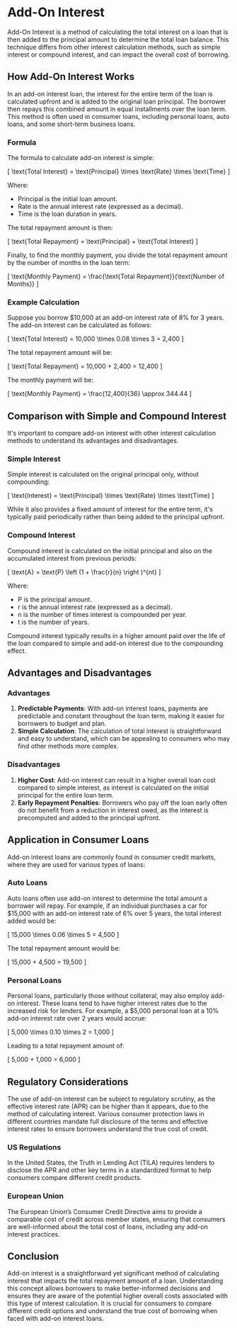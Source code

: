 # Add-On Interest

Add-On Interest is a method of calculating the total interest on a loan that is then added to the principal amount to determine the total loan balance. This technique differs from other interest calculation methods, such as simple interest or compound interest, and can impact the overall cost of borrowing.

## How Add-On Interest Works

In an add-on interest loan, the interest for the entire term of the loan is calculated upfront and is added to the original loan principal. The borrower then repays this combined amount in equal installments over the loan term. This method is often used in consumer loans, including personal loans, auto loans, and some short-term business loans.

### Formula

The formula to calculate add-on interest is simple:

\[ \text{Total Interest} = \text{Principal} \times \text{Rate} \times \text{Time} \]

Where:
- Principal is the initial loan amount.
- Rate is the annual interest rate (expressed as a decimal).
- Time is the loan duration in years.

The total repayment amount is then:

\[ \text{Total Repayment} = \text{Principal} + \text{Total Interest} \]

Finally, to find the monthly payment, you divide the total repayment amount by the number of months in the loan term:

\[ \text{Monthly Payment} = \frac{\text{Total Repayment}}{\text{Number of Months}} \]

### Example Calculation

Suppose you borrow $10,000 at an add-on interest rate of 8% for 3 years. The add-on interest can be calculated as follows:

\[ \text{Total Interest} = 10,000 \times 0.08 \times 3 = 2,400 \]

The total repayment amount will be:

\[ \text{Total Repayment} = 10,000 + 2,400 = 12,400 \]

The monthly payment will be:

\[ \text{Monthly Payment} = \frac{12,400}{36} \approx 344.44 \]

## Comparison with Simple and Compound Interest

It's important to compare add-on interest with other interest calculation methods to understand its advantages and disadvantages.

### Simple Interest

Simple interest is calculated on the original principal only, without compounding:

\[ \text{Interest} = \text{Principal} \times \text{Rate} \times \text{Time} \]

While it also provides a fixed amount of interest for the entire term, it's typically paid periodically rather than being added to the principal upfront.

### Compound Interest

Compound interest is calculated on the initial principal and also on the accumulated interest from previous periods:

\[ \text{A} = \text{P} \left (1 + \frac{r}{n} \right )^{nt} \]

Where:
- P is the principal amount.
- r is the annual interest rate (expressed as a decimal).
- n is the number of times interest is compounded per year.
- t is the number of years.

Compound interest typically results in a higher amount paid over the life of the loan compared to simple and add-on interest due to the compounding effect.

## Advantages and Disadvantages

### Advantages

1. **Predictable Payments**: With add-on interest loans, payments are predictable and constant throughout the loan term, making it easier for borrowers to budget and plan.
2. **Simple Calculation**: The calculation of total interest is straightforward and easy to understand, which can be appealing to consumers who may find other methods more complex.

### Disadvantages

1. **Higher Cost**: Add-on interest can result in a higher overall loan cost compared to simple interest, as interest is calculated on the initial principal for the entire loan term.
2. **Early Repayment Penalties**: Borrowers who pay off the loan early often do not benefit from a reduction in interest owed, as the interest is precomputed and added to the principal upfront.

## Application in Consumer Loans

Add-on interest loans are commonly found in consumer credit markets, where they are used for various types of loans:

### Auto Loans

Auto loans often use add-on interest to determine the total amount a borrower will repay. For example, if an individual purchases a car for $15,000 with an add-on interest rate of 6% over 5 years, the total interest added would be:

\[ 15,000 \times 0.06 \times 5 = 4,500 \]

The total repayment amount would be:

\[ 15,000 + 4,500 = 19,500 \]

### Personal Loans

Personal loans, particularly those without collateral, may also employ add-on interest. These loans tend to have higher interest rates due to the increased risk for lenders. For example, a $5,000 personal loan at a 10% add-on interest rate over 2 years would accrue:

\[ 5,000 \times 0.10 \times 2 = 1,000 \]

Leading to a total repayment amount of:

\[ 5,000 + 1,000 = 6,000 \]

## Regulatory Considerations

The use of add-on interest can be subject to regulatory scrutiny, as the effective interest rate (APR) can be higher than it appears, due to the method of calculating interest. Various consumer protection laws in different countries mandate full disclosure of the terms and effective interest rates to ensure borrowers understand the true cost of credit.

### US Regulations

In the United States, the Truth in Lending Act (TILA) requires lenders to disclose the APR and other key terms in a standardized format to help consumers compare different credit products.

### European Union

The European Union’s Consumer Credit Directive aims to provide a comparable cost of credit across member states, ensuring that consumers are well-informed about the total cost of loans, including any add-on interest practices.

## Conclusion

Add-on interest is a straightforward yet significant method of calculating interest that impacts the total repayment amount of a loan. Understanding this concept allows borrowers to make better-informed decisions and ensures they are aware of the potential higher overall costs associated with this type of interest calculation. It is crucial for consumers to compare different credit options and understand the true cost of borrowing when faced with add-on interest loans.
